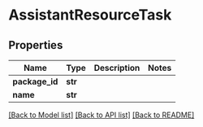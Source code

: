 # AssistantResourceTask

## Properties
Name | Type | Description | Notes
------------ | ------------- | ------------- | -------------
**package_id** | **str** |  | 
**name** | **str** |  | 

[[Back to Model list]](../README.md#documentation-for-models) [[Back to API list]](../README.md#documentation-for-api-endpoints) [[Back to README]](../README.md)

